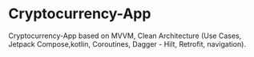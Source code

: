 # Cryptocurrency-App
Cryptocurrency-App based on MVVM, Clean Architecture (Use Cases, Jetpack Compose,kotlin, Coroutines, Dagger - Hilt, Retrofit, navigation).

